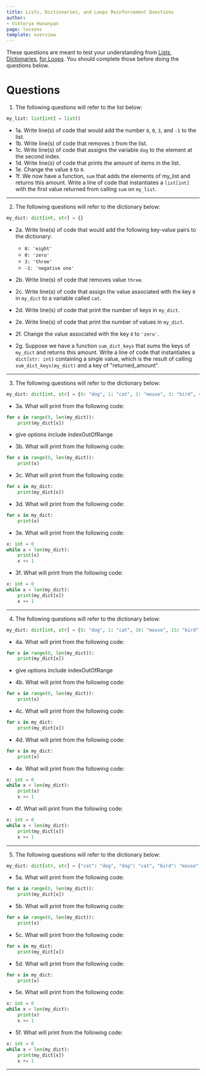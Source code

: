 ```yaml
---
title: Lists, Dictionaries, and Loops Reinforcement Questions
author:
- Viktorya Hunanyan
page: lessons
template: overview
---
```


These questions are meant to test your understanding from [Lists](/resources/practice/lists.html), [Dictionaries](/resources/practice/dicts.html), [for Loops](/resources/practice/for-loops.html). You should complete those before doing the questions below. 

# Questions

1. The following questions will refer to the list below:
```python
my_list: list[int] = list()
```
- 1a. Write line(s) of code that would add the number `8`, `0`, `3`, and `-1` to the list. 
- 1b. Write line(s) of code that removes `3` from the list.
- 1c. Write line(s) of code that assigns the variable `dog` to the element at the second index.
- 1d. Write line(s) of code that prints the amount of items in the list. 
- 1e. Change the value `8` to `0`. 
- 1f. We now have a function, `sum` that adds the elements of my_list and returns this amount. Write a line of code that instantiates a `list[int]` with the first value returned from calling `sum` on `my_list`. 

---

2. The following questions will refer to the dictionary below:

```python
my_dict: dict[int, str] = {}
```

- 2a. Write line(s) of code that would add the following key-value pairs to the dictionary: 
  - `8: 'eight'`
  - `0: 'zero'`
  - `3: 'three'`
  - `-1: 'negative one'`

- 2b. Write line(s) of code that removes value `three`.
- 2c. Write line(s) of code that assign the value associated with the key `0` in `my_dict` to a variable called `cat`.
- 2d. Write line(s) of code that print the number of keys in `my_dict`.
- 2e. Write line(s) of code that print the number of values in `my_dict`.
- 2f. Change the value associated with the key `8` to `'zero'`.
- 2g. Suppose we have a function `sum_dict_keys` that sums the keys of `my_dict` and returns this amount. Write a line of code that instantiates a `dict[str: int]` containing a single value, which is the result of calling `sum_dict_keys(my_dict)` and a key of "returned_amount".

---

3. The following questions will refer to the dictionary below:

```python
my_dict: dict[int, str] = {0: "dog", 1: "cat", 2: "mouse", 3: "bird", 4: "whale"}
```

- 3a. What will print from the following code: 
```python
for x in range(0, len(my_dict)): 
    print(my_dict[x])
```
* give options include indexOutOfRange

- 3b. What will print from the following code: 
```python
for x in range(0, len(my_dict)): 
    print(x)
```

- 3c. What will print from the following code: 
```python
for x in my_dict: 
    print(my_dict[x])
```

- 3d. What will print from the following code: 
```python
for x in my_dict: 
    print(x)
```

- 3e. What will print from the following code: 
```python
x: int = 0
while x < len(my_dict): 
    print(x)
    x += 1
```
- 3f. What will print from the following code: 
```python
x: int = 0
while x < len(my_dict): 
    print(my_dict[x])
    x += 1
```

---

4. The following questions will refer to the dictionary below:

```python
my_dict: dict[int, str] = {8: "dog", 1: "cat", 10: "mouse", 15: "bird", 0: "whale"}
```

- 4a. What will print from the following code: 
```python
for x in range(0, len(my_dict)): 
    print(my_dict[x])
```
* give options include indexOutOfRange

- 4b. What will print from the following code: 
```python
for x in range(0, len(my_dict)): 
    print(x)
```

- 4c. What will print from the following code: 
```python
for x in my_dict: 
    print(my_dict[x])
```

- 4d. What will print from the following code: 
```python
for x in my_dict: 
    print(x)
```

- 4e. What will print from the following code: 
```python
x: int = 0
while x < len(my_dict): 
    print(x)
    x += 1
```
- 4f. What will print from the following code: 
```python
x: int = 0
while x < len(my_dict): 
    print(my_dict[x])
    x += 1
```

---

5. The following questions will refer to the dictionary below:

```python
my_dict: dict[str, str] = {"cat": "dog", "dog": "cat", "bird": "mouse", "mouse": "bird", "while": "whale"}
```

- 5a. What will print from the following code: 
```python
for x in range(0, len(my_dict)): 
    print(my_dict[x])
```

- 5b. What will print from the following code: 
```python
for x in range(0, len(my_dict)): 
    print(x)
```

- 5c. What will print from the following code: 
```python
for x in my_dict: 
    print(my_dict[x])
```

- 5d. What will print from the following code: 
```python
for x in my_dict: 
    print(x)
```

- 5e. What will print from the following code: 
```python
x: int = 0
while x < len(my_dict): 
    print(x)
    x += 1
```
- 5f. What will print from the following code: 
```python
x: int = 0
while x < len(my_dict): 
    print(my_dict[x])
    x += 1
```

---


